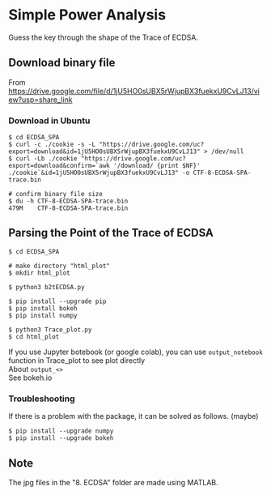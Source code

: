 # Simple Power Analysis
Guess the key through the shape of the Trace of ECDSA.
## Download binary file
From https://drive.google.com/file/d/1jU5HO0sUBX5rWjupBX3fuekxU9CvLJ13/view?usp=share_link   

### Download in Ubuntu
```
$ cd ECDSA_SPA
$ curl -c ./cookie -s -L "https://drive.google.com/uc?export=download&id=1jU5HO0sUBX5rWjupBX3fuekxU9CvLJ13" > /dev/null
$ curl -Lb ./cookie "https://drive.google.com/uc?export=download&confirm=`awk '/download/ {print $NF}' ./cookie`&id=1jU5HO0sUBX5rWjupBX3fuekxU9CvLJ13" -o CTF-8-ECDSA-SPA-trace.bin

# confirm binary file size
$ du -h CTF-8-ECDSA-SPA-trace.bin 
479M    CTF-8-ECDSA-SPA-trace.bin
```

## Parsing the Point of the Trace of ECDSA
```
$ cd ECDSA_SPA

# make directory "html_plot"
$ mkdir html_plot

$ python3 b2tECDSA.py

$ pip install --upgrade pip
$ pip install bokeh
$ pip install numpy

$ python3 Trace_plot.py
$ cd html_plot
```
If you use Jupyter botebook (or google colab), you can use `output_notebook` function in Trace_plot to see plot directly   
About `output_<>`   
See bokeh.io   
### Troubleshooting
If there is a problem with the package, it can be solved as follows. (maybe)
```
$ pip install --upgrade numpy
$ pip install --upgrade bokeh
```

## Note
The jpg files in the "8. ECDSA" folder are made using MATLAB.